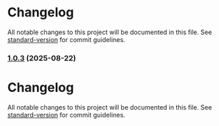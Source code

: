# Changelog

All notable changes to this project will be documented in this file. See [standard-version](https://github.com/conventional-changelog/standard-version) for commit guidelines.

### [1.0.3](https://gitlab.com/adm.standev/cookiecutter-python-template/compare/v1.0.2...v1.0.3) (2025-08-22)

# Changelog

All notable changes to this project will be documented in this file. See [standard-version](https://github.com/conventional-changelog/standard-version) for commit guidelines.
